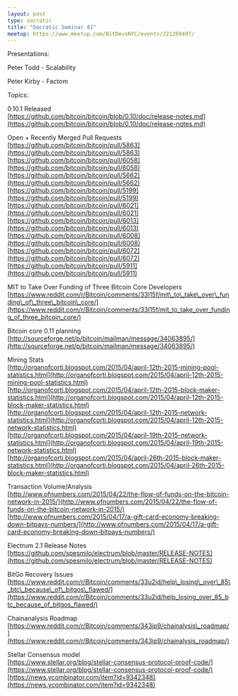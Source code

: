 ```yaml
---
layout: post
type: socratic
title: "Socratic Seminar 41"
meetup: https://www.meetup.com/BitDevsNYC/events/221269497/
---
```


Presentations:

Peter Todd - Scalability

Peter Kirby - Factom

Topics: 

0.10.1 Released  
[](https://github.com/bitcoin/bitcoin/blob/0.10/doc/release-notes.md)[https://github.com/bitcoin/bitcoin/blob/0.10/doc/release-notes.md](https://github.com/bitcoin/bitcoin/blob/0.10/doc/release-notes.md)

Open + Recently Merged Pull Requests  
[](https://github.com/bitcoin/bitcoin/pull/5863)[https://github.com/bitcoin/bitcoin/pull/5863](https://github.com/bitcoin/bitcoin/pull/5863)  
[](https://github.com/bitcoin/bitcoin/pull/6058)[https://github.com/bitcoin/bitcoin/pull/6058](https://github.com/bitcoin/bitcoin/pull/6058)  
[](https://github.com/bitcoin/bitcoin/pull/5662)[https://github.com/bitcoin/bitcoin/pull/5662](https://github.com/bitcoin/bitcoin/pull/5662)  
[](https://github.com/bitcoin/bitcoin/pull/5199)[https://github.com/bitcoin/bitcoin/pull/5199](https://github.com/bitcoin/bitcoin/pull/5199)  
[](https://github.com/bitcoin/bitcoin/pull/6021)[https://github.com/bitcoin/bitcoin/pull/6021](https://github.com/bitcoin/bitcoin/pull/6021)  
[](https://github.com/bitcoin/bitcoin/pull/6013)[https://github.com/bitcoin/bitcoin/pull/6013](https://github.com/bitcoin/bitcoin/pull/6013)  
[](https://github.com/bitcoin/bitcoin/pull/6008)[https://github.com/bitcoin/bitcoin/pull/6008](https://github.com/bitcoin/bitcoin/pull/6008)  
[](https://github.com/bitcoin/bitcoin/pull/6072)[https://github.com/bitcoin/bitcoin/pull/6072](https://github.com/bitcoin/bitcoin/pull/6072)  
[](https://github.com/bitcoin/bitcoin/pull/5911)[https://github.com/bitcoin/bitcoin/pull/5911](https://github.com/bitcoin/bitcoin/pull/5911)

MIT to Take Over Funding of Three Bitcoin Core Developers  
[](https://www.reddit.com/r/Bitcoin/comments/33l15f/mit_to_take_over_funding_of_three_bitcoin_core/)[https://www.reddit.com/r/Bitcoin/comments/33l15f/mit\_to\_take\_over\_funding\_of\_three\_bitcoin\_core/](https://www.reddit.com/r/Bitcoin/comments/33l15f/mit_to_take_over_funding_of_three_bitcoin_core/)

Bitcoin core 0.11 planning  
[](http://sourceforge.net/p/bitcoin/mailman/message/34063895/)[http://sourceforge.net/p/bitcoin/mailman/message/34063895/](http://sourceforge.net/p/bitcoin/mailman/message/34063895/)

Mining Stats  
[](http://organofcorti.blogspot.com/2015/04/april-12th-2015-mining-pool-statistics.html)[http://organofcorti.blogspot.com/2015/04/april-12th-2015-mining-pool-statistics.html](http://organofcorti.blogspot.com/2015/04/april-12th-2015-mining-pool-statistics.html)  
[](http://organofcorti.blogspot.com/2015/04/april-12th-2015-block-maker-statistics.html)[http://organofcorti.blogspot.com/2015/04/april-12th-2015-block-maker-statistics.html](http://organofcorti.blogspot.com/2015/04/april-12th-2015-block-maker-statistics.html)  
[](http://organofcorti.blogspot.com/2015/04/april-12th-2015-network-statistics.html)[http://organofcorti.blogspot.com/2015/04/april-12th-2015-network-statistics.html](http://organofcorti.blogspot.com/2015/04/april-12th-2015-network-statistics.html)  
[](http://organofcorti.blogspot.com/2015/04/april-19th-2015-network-statistics.html)[http://organofcorti.blogspot.com/2015/04/april-19th-2015-network-statistics.html](http://organofcorti.blogspot.com/2015/04/april-19th-2015-network-statistics.html)  
[](http://organofcorti.blogspot.com/2015/04/april-26th-2015-block-maker-statistics.html)[http://organofcorti.blogspot.com/2015/04/april-26th-2015-block-maker-statistics.html](http://organofcorti.blogspot.com/2015/04/april-26th-2015-block-maker-statistics.html)

Transaction Volume/Analysis  
[](http://www.ofnumbers.com/2015/04/22/the-flow-of-funds-on-the-bitcoin-network-in-2015/)[http://www.ofnumbers.com/2015/04/22/the-flow-of-funds-on-the-bitcoin-network-in-2015/](http://www.ofnumbers.com/2015/04/22/the-flow-of-funds-on-the-bitcoin-network-in-2015/)  
[](http://www.ofnumbers.com/2015/04/17/a-gift-card-economy-breaking-down-bitpays-numbers/)[http://www.ofnumbers.com/2015/04/17/a-gift-card-economy-breaking-down-bitpays-numbers/](http://www.ofnumbers.com/2015/04/17/a-gift-card-economy-breaking-down-bitpays-numbers/)

Electrum 2.1 Release Notes  
[](https://github.com/spesmilo/electrum/blob/master/RELEASE-NOTES)[https://github.com/spesmilo/electrum/blob/master/RELEASE-NOTES](https://github.com/spesmilo/electrum/blob/master/RELEASE-NOTES)

BitGo Recovery Issues  
[](https://www.reddit.com/r/Bitcoin/comments/33u2id/help_losing_over_85_btc_because_of_bitgos_flawed/)[https://www.reddit.com/r/Bitcoin/comments/33u2id/help\_losing\_over\_85\_btc\_because\_of\_bitgos\_flawed/](https://www.reddit.com/r/Bitcoin/comments/33u2id/help_losing_over_85_btc_because_of_bitgos_flawed/)

Chainanalysis Roadmap  
[](https://www.reddit.com/r/Bitcoin/comments/343ip9/chainalysis_roadmap/)[https://www.reddit.com/r/Bitcoin/comments/343ip9/chainalysis\_roadmap/](https://www.reddit.com/r/Bitcoin/comments/343ip9/chainalysis_roadmap/)

Stellar Consensus model  
[](https://www.stellar.org/blog/stellar-consensus-protocol-proof-code/)[https://www.stellar.org/blog/stellar-consensus-protocol-proof-code/](https://www.stellar.org/blog/stellar-consensus-protocol-proof-code/)  
[](https://news.ycombinator.com/item?id=9342348)[https://news.ycombinator.com/item?id=9342348](https://news.ycombinator.com/item?id=9342348)
